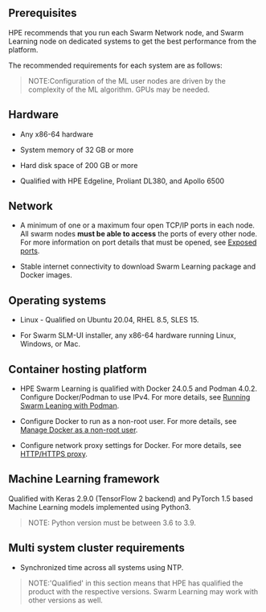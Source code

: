 ## Prerequisites

HPE recommends that you run each Swarm Network node, and Swarm Learning node on dedicated systems to get the best performance from the platform.

The recommended requirements for each system are as follows:

<blockquote>
  
NOTE:Configuration of the ML user nodes are driven by the complexity of the ML algorithm. GPUs may be needed.

</blockquote>

## <a name="GUID-8944D617-0D1D-40B5-B3A2-089887148125"/> Hardware

-   Any x86-64 hardware

-   System memory of 32 GB or more

-   Hard disk space of 200 GB or more

-   Qualified with HPE Edgeline, Proliant DL380, and Apollo 6500


## <a name="GUID-A378E927-47A1-4809-BF60-82700A884002"/> Network

-   A minimum of one or a maximum four open TCP/IP ports in each node. All swarm nodes **must be able to access** the ports of every other node. For more information on port details that must be opened, see [Exposed ports](Exposed_port_numbers.md).

-   Stable internet connectivity to download Swarm Learning package and Docker images.


## <a name="SECTION_DXX_P12_JSB"/> Operating systems

-   Linux - Qualified on Ubuntu 20.04, RHEL 8.5, SLES 15.

-   For Swarm SLM-UI installer, any x86-64 hardware running Linux, Windows, or Mac.


## <a name="SECTION_JCW_Q12_JSB"/> Container hosting platform

-   HPE Swarm Learning is qualified with Docker 24.0.5 and Podman 4.0.2. Configure Docker/Podman to use IPv4. For more details, see [Running Swarm Leaning with Podman](GUID-4C73E127-7F79-4EAD-AC02-C593EA83CBE1.md).

-   Configure Docker to run as a non-root user. For more details, see [Manage Docker as a non-root user](https://docs.docker.com/engine/install/linux-postinstall/#manage-docker-as-a-non-root-user).

-   Configure network proxy settings for Docker. For more details, see [HTTP/HTTPS proxy](https://docs.docker.com/config/daemon/systemd/#httphttps-proxy).



## <a name="SECTION_SMY_512_JSB"/> Machine Learning framework

Qualified with Keras 2.9.0 \(TensorFlow 2 backend\) and PyTorch 1.5 based Machine Learning models implemented using Python3.

<blockquote>

  NOTE: Python version must be between 3.6 to 3.9.

</blockquote>

## <a name="SECTION_BMS_BN4_RSB"/> Multi system cluster requirements

-   Synchronized time across all systems using NTP.


<blockquote>

  NOTE:'Qualified' in this section means that HPE has qualified the product with the respective versions. Swarm Learning may work with other versions as well.

</blockquote>

